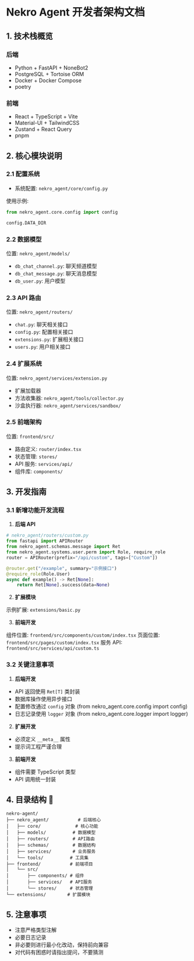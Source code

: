 # Nekro Agent 开发者架构文档

## 1. 技术栈概览

### 后端

- Python + FastAPI + NoneBot2
- PostgreSQL + Tortoise ORM
- Docker + Docker Compose
- poetry

### 前端

- React + TypeScript + Vite
- Material-UI + TailwindCSS
- Zustand + React Query
- pnpm

## 2. 核心模块说明

### 2.1 配置系统

- 系统配置: `nekro_agent/core/config.py`

使用示例:

```python
from nekro_agent.core.config import config

config.DATA_DIR
```

### 2.2 数据模型

位置: `nekro_agent/models/`

- `db_chat_channel.py`: 聊天频道模型
- `db_chat_message.py`: 聊天消息模型
- `db_user.py`: 用户模型

### 2.3 API 路由

位置: `nekro_agent/routers/`

- `chat.py`: 聊天相关接口
- `config.py`: 配置相关接口
- `extensions.py`: 扩展相关接口
- `users.py`: 用户相关接口

### 2.4 扩展系统

位置: `nekro_agent/services/extension.py`

- 扩展加载器
- 方法收集器: `nekro_agent/tools/collector.py`
- 沙盒执行器: `nekro_agent/services/sandbox/`

### 2.5 前端架构

位置: `frontend/src/`

- 路由定义: `router/index.tsx`
- 状态管理: `stores/`
- API 服务: `services/api/`
- 组件库: `components/`

## 3. 开发指南

### 3.1 新增功能开发流程

1. **后端 API**

```python
# nekro_agent/routers/custom.py
from fastapi import APIRouter
from nekro_agent.schemas.message import Ret
from nekro_agent.systems.user.perm import Role, require_role
router = APIRouter(prefix="/api/custom", tags=["Custom"])

@router.get("/example", summary="示例接口")
@require_role(Role.User)
async def example() -> Ret[None]:
    return Ret[None].success(data=None)
```

2. **扩展模块**

示例扩展: `extensions/basic.py`

3. **前端开发**

组件位置: `frontend/src/components/custom/index.tsx`
页面位置: `frontend/src/pages/custom/index.tsx`
服务 API: `frontend/src/services/api/custom.ts`

### 3.2 关键注意事项

1. **后端开发**

- API 返回使用 `Ret[T]` 类封装
- 数据库操作使用异步接口
- 配置修改通过 `config` 对象 (from nekro_agent.core.config import config)
- 日志记录使用 `logger` 对象 (from nekro_agent.core.logger import logger)

2. **扩展开发**

- 必须定义 `__meta__` 属性
- 提示词工程严谨合理

3. **前端开发**

- 组件需要 TypeScript 类型
- API 调用统一封装

## 4. 目录结构 📁

```
nekro-agent/
├── nekro_agent/           # 后端核心
│   ├── core/             # 核心功能
│   ├── models/          # 数据模型
│   ├── routers/         # API路由
│   ├── schemas/         # 数据结构
│   ├── services/        # 业务服务
│   └── tools/          # 工具集
├── frontend/           # 前端项目
│   └── src/
│       ├── components/ # 组件
│       ├── services/   # API服务
│       └── stores/     # 状态管理
└── extensions/        # 扩展模块
```

## 5. 注意事项

- 注意严格类型注解
- 必要日志记录
- 非必要则进行最小化改动，保持前向兼容
- 对代码有困惑时请指出提问，不要猜测
